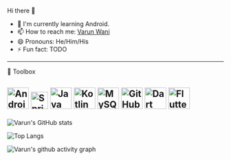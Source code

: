 Hi there 👋

<ul>
  
<li>🌱 I'm currently learning Android.</li>
<li><g-emoji class="g-emoji" alias="mailbox" fallback-src="https://github.githubassets.com/images/icons/emoji/unicode/1f4eb.png">📫</g-emoji> How to reach me: <a href="www.linkedin.com/in/varun-wani-022" rel="nofollow">Varun Wani</a></li>
<li>😄 Pronouns: He/Him/His</li>
<li>⚡ Fun fact: TODO </li>
</ul>


---
🧰 Toolbox
 
<img src="https://cdn.worldvectorlogo.com/logos/android-logomark.svg" alt="Android logo" width="50" height="50"/>       <img src="https://cdn.worldvectorlogo.com/logos/spring-3.svg" alt="Spring logo" width="40" height="40"/>       <img src="https://cdn.worldvectorlogo.com/logos/java-4.svg" alt="Java Logo" width="50" height="50"/>       <img src="https://cdn.worldvectorlogo.com/logos/kotlin-1.svg" alt="Kotlin logo" width="50" height="50"/>       <img src="https://static.cdnlogo.com/logos/m/47/mysql.svg" alt="MySQL Logo" width="50" height="50"/>       <img src="https://cdn.worldvectorlogo.com/logos/git-icon.svg" alt="GitHub Logo" width="50" height="50"/>   <img src="https://static.javatpoint.com/tutorial/dart/images/dart-programming.png" alt="Dart Logo" width="50" height="50"/>         <img src="https://image.pngaaa.com/955/5042955-middle.png" alt="Flutter Logo" width="50" height="50"/>      
---


![Varun's GitHub stats](https://github-readme-stats.vercel.app/api?username=varunwani22&show_icons=true&theme=radical)

![Top Langs](https://github-readme-stats.vercel.app/api/top-langs/?username=varunwani22&layout=compact&theme=dracula)


![Varun's github activity graph](https://activity-graph.herokuapp.com/graph?username=varunwani22&theme=dracula)
